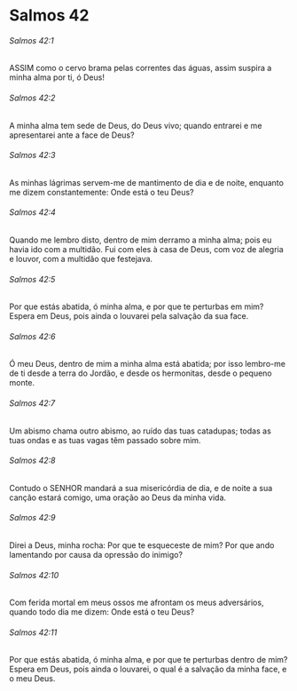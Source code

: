 # Salmos 42

###### Salmos 42:1

ASSIM como o cervo brama pelas correntes das águas, assim suspira a minha alma por ti, ó Deus!

###### Salmos 42:2

A minha alma tem sede de Deus, do Deus vivo; quando entrarei e me apresentarei ante a face de Deus?

###### Salmos 42:3

As minhas lágrimas servem-me de mantimento de dia e de noite, enquanto me dizem constantemente: Onde está o teu Deus?

###### Salmos 42:4

Quando me lembro disto, dentro de mim derramo a minha alma; pois eu havia ido com a multidão. Fui com eles à casa de Deus, com voz de alegria e louvor, com a multidão que festejava.

###### Salmos 42:5

Por que estás abatida, ó minha alma, e por que te perturbas em mim? Espera em Deus, pois ainda o louvarei pela salvação da sua face.

###### Salmos 42:6

Ó meu Deus, dentro de mim a minha alma está abatida; por isso lembro-me de ti desde a terra do Jordão, e desde os hermonitas, desde o pequeno monte.

###### Salmos 42:7

Um abismo chama outro abismo, ao ruído das tuas catadupas; todas as tuas ondas e as tuas vagas têm passado sobre mim.

###### Salmos 42:8

Contudo o SENHOR mandará a sua misericórdia de dia, e de noite a sua canção estará comigo, uma oração ao Deus da minha vida.

###### Salmos 42:9

Direi a Deus, minha rocha: Por que te esqueceste de mim? Por que ando lamentando por causa da opressão do inimigo?

###### Salmos 42:10

Com ferida mortal em meus ossos me afrontam os meus adversários, quando todo dia me dizem: Onde está o teu Deus?

###### Salmos 42:11

Por que estás abatida, ó minha alma, e por que te perturbas dentro de mim? Espera em Deus, pois ainda o louvarei, o qual é a salvação da minha face, e o meu Deus.

